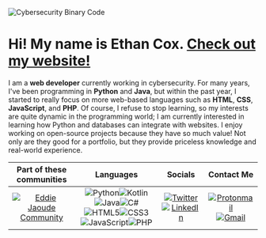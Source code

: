 ![Cybersecurity Binary Code](https://media4.giphy.com/media/077i6AULCXc0FKTj9s/giphy.gif?cid=ecf05e47391cyh896ykfic1wd9alt1b50i058dk4qg38f7cu&rid=giphy.gif&ct=g)

# Hi! My name is Ethan Cox. [Check out my website!](https://ethanr.dev)

I am a **web developer** currently working in cybersecurity. For many years, I've been programming in **Python** and **Java**, but within the past year, I started to really focus on more web-based languages such as **HTML**, **CSS**, **JavaScript**, and **PHP**. Of course, I refuse to stop learning, so my interests are quite dynamic in the programming world; I am currently interested in learning how Python and databases can integrate with websites. I enjoy working on open-source projects because they have so much value! Not only are they good for a portfolio, but they provide priceless knowledge and real-world experience.

| Part of these communities | Languages | Socials | Contact Me |
| :---: | :---: | :---: | :---: |
| [![Eddie Jaoude Community](https://avatars.githubusercontent.com/u/66388388?s=200&v=4)](https://github.com/EddieHubCommunity) | ![Python](https://img.shields.io/badge/python-3670A0?style=for-the-badge&logo=python&logoColor=ffdd54)![Kotlin](https://img.shields.io/badge/kotlin-%230095D5.svg?style=for-the-badge&logo=kotlin&logoColor=white)![Java](https://img.shields.io/badge/java-%23ED8B00.svg?style=for-the-badge&logo=java&logoColor=white)![C#](https://img.shields.io/badge/c%23-%23239120.svg?style=for-the-badge&logo=c-sharp&logoColor=white)![HTML5](https://img.shields.io/badge/html5-%23E34F26.svg?style=for-the-badge&logo=html5&logoColor=white)![CSS3](https://img.shields.io/badge/css3-%231572B6.svg?style=for-the-badge&logo=css3&logoColor=white)![JavaScript](https://img.shields.io/badge/javascript-%23323330.svg?style=for-the-badge&logo=javascript&logoColor=%23F7DF1E)![PHP](https://img.shields.io/badge/PHP-777BB4?style=for-the-badge&logo=php&logoColor=white) | [![Twitter](https://img.shields.io/badge/Twitter-1DA1F2?style=for-the-badge&logo=twitter&logoColor=white)](https://twitter.com/findevxone)[![LinkedIn](https://img.shields.io/badge/LinkedIn-0077B5?style=for-the-badge&logo=linkedin&logoColor=white)](https://www.linkedin.com/in/ethancox20/) | [![Protonmail](https://img.shields.io/badge/ProtonMail-8B89CC?style=for-the-badge&logo=protonmail&logoColor=white)](mailto:mrxone2025@protonmail.com)[![Gmail](https://img.shields.io/badge/Gmail-D14836?style=for-the-badge&logo=gmail&logoColor=white)](mailto:ethanrc2025@gmail.com) |
